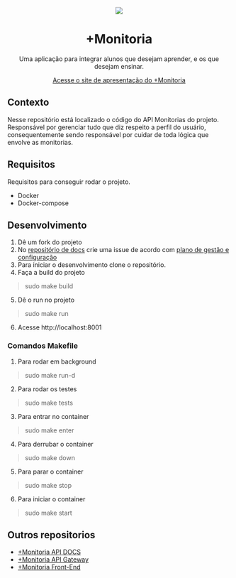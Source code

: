 
<p align= "center"><img src="https://imgur.com/6foNNzk.png"></p>

<h1 align="center"> +Monitoria </h1>
<p align="center"> Uma aplicação para integrar alunos que desejam aprender, e os que desejam ensinar.</p>

<p align="center">
  <a href="https://fga-eps-mds.github.io/2019.1-MaisMonitoria/">Acesse o site de apresentação do +Monitoria</a>
</p>

## Contexto
Nesse repositório está localizado o código do API Monitorias do projeto. Responsável por gerenciar tudo que diz respeito a perfil do usuário, consequentemente sendo responsável por cuidar de toda lógica que envolve as monitorias.

## Requisitos
Requisitos para conseguir rodar o projeto.
 - Docker
 - Docker-compose
## Desenvolvimento
1. Dê um fork do projeto
2. No [repositório de docs](https://github.com/fga-eps-mds/2019.1-MaisMonitoria) crie uma issue de acordo com  [plano de gestão e configuração](https://fga-eps-mds.github.io/2019.1-MaisMonitoria/docs/plano-gcs) 
3. Para iniciar o desenvolvimento clone o repositório.
4. Faça a build do projeto 
> sudo make build
5. Dê o run no projeto
> sudo make run
6. Acesse http://localhost:8001

### Comandos Makefile

1. Para rodar em background
> sudo make run-d
2. Para rodar os testes
> sudo make tests
3. Para entrar no container
> sudo make enter
4. Para derrubar o container
> sudo make down
5. Para parar o container
> sudo make stop
6. Para iniciar o container
> sudo make start

## Outros repositorios
* [+Monitoria API DOCS](https://github.com/fga-eps-mds/2019.1-MaisMonitoria)
* [+Monitoria API Gateway](https://github.com/fga-eps-mds/2019.1-MaisMonitoria-api)
* [+Monitoria Front-End](https://github.com/fga-eps-mds/2019.1-MaisMonitoria-FrontEnd)
